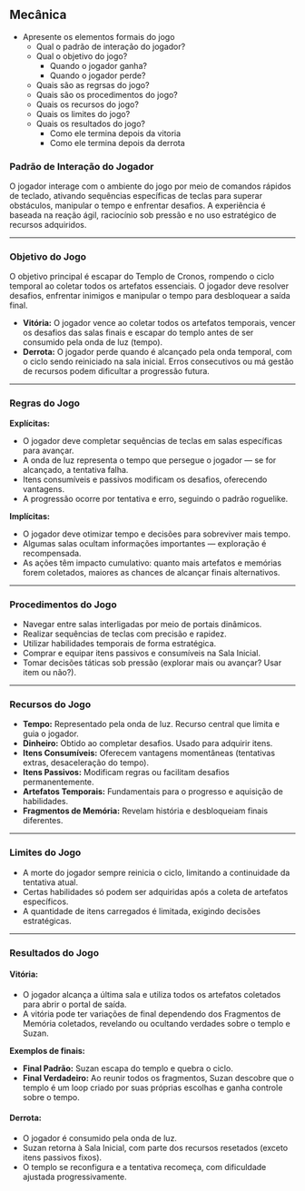 ## Mecânica

- Apresente os elementos formais do jogo
    - Qual o padrão de interação do jogador?
    - Qual o objetivo do jogo? 
        - Quando o jogador ganha?
        - Quando o jogador perde?
    - Quais são as regrsas do jogo?
    - Quais são os procedimentos do jogo?
    - Quais os recursos do jogo?
    - Quais os limites do jogo?
    - Quais os resultados do jogo?
        - Como ele termina depois da vitoria
        - Como ele termina depois da derrota

### Padrão de Interação do Jogador
O jogador interage com o ambiente do jogo por meio de comandos rápidos de teclado, ativando sequências específicas de teclas para superar obstáculos, manipular o tempo e enfrentar desafios. A experiência é baseada na reação ágil, raciocínio sob pressão e no uso estratégico de recursos adquiridos.

---

### Objetivo do Jogo
O objetivo principal é escapar do Templo de Cronos, rompendo o ciclo temporal ao coletar todos os artefatos essenciais. O jogador deve resolver desafios, enfrentar inimigos e manipular o tempo para desbloquear a saída final.

- **Vitória:** O jogador vence ao coletar todos os artefatos temporais, vencer os desafios das salas finais e escapar do templo antes de ser consumido pela onda de luz (tempo).
- **Derrota:** O jogador perde quando é alcançado pela onda temporal, com o ciclo sendo reiniciado na sala inicial. Erros consecutivos ou má gestão de recursos podem dificultar a progressão futura.

---

### Regras do Jogo

**Explícitas:**
- O jogador deve completar sequências de teclas em salas específicas para avançar.
- A onda de luz representa o tempo que persegue o jogador — se for alcançado, a tentativa falha.
- Itens consumíveis e passivos modificam os desafios, oferecendo vantagens.
- A progressão ocorre por tentativa e erro, seguindo o padrão roguelike.

**Implícitas:**
- O jogador deve otimizar tempo e decisões para sobreviver mais tempo.
- Algumas salas ocultam informações importantes — exploração é recompensada.
- As ações têm impacto cumulativo: quanto mais artefatos e memórias forem coletados, maiores as chances de alcançar finais alternativos.

---

### Procedimentos do Jogo
- Navegar entre salas interligadas por meio de portais dinâmicos.
- Realizar sequências de teclas com precisão e rapidez.
- Utilizar habilidades temporais de forma estratégica.
- Comprar e equipar itens passivos e consumíveis na Sala Inicial.
- Tomar decisões táticas sob pressão (explorar mais ou avançar? Usar item ou não?).

---

### Recursos do Jogo
- **Tempo:** Representado pela onda de luz. Recurso central que limita e guia o jogador.
- **Dinheiro:** Obtido ao completar desafios. Usado para adquirir itens.
- **Itens Consumíveis:** Oferecem vantagens momentâneas (tentativas extras, desaceleração do tempo).
- **Itens Passivos:** Modificam regras ou facilitam desafios permanentemente.
- **Artefatos Temporais:** Fundamentais para o progresso e aquisição de habilidades.
- **Fragmentos de Memória:** Revelam história e desbloqueiam finais diferentes.

---

### Limites do Jogo
- A morte do jogador sempre reinicia o ciclo, limitando a continuidade da tentativa atual.
- Certas habilidades só podem ser adquiridas após a coleta de artefatos específicos.
- A quantidade de itens carregados é limitada, exigindo decisões estratégicas.

---

### Resultados do Jogo

#### Vitória:
- O jogador alcança a última sala e utiliza todos os artefatos coletados para abrir o portal de saída.
- A vitória pode ter variações de final dependendo dos Fragmentos de Memória coletados, revelando ou ocultando verdades sobre o templo e Suzan.

**Exemplos de finais:**
- **Final Padrão:** Suzan escapa do templo e quebra o ciclo.
- **Final Verdadeiro:** Ao reunir todos os fragmentos, Suzan descobre que o templo é um loop criado por suas próprias escolhas e ganha controle sobre o tempo.

#### Derrota:
- O jogador é consumido pela onda de luz.
- Suzan retorna à Sala Inicial, com parte dos recursos resetados (exceto itens passivos fixos).
- O templo se reconfigura e a tentativa recomeça, com dificuldade ajustada progressivamente.
